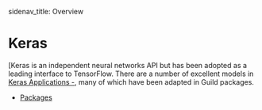 sidenav_title: Overview

# Keras

[Keras is an independent neural networks API but has been adopted as a
leading interface to TensorFlow. There are a number of excellent
models in [Keras Applications -](https://keras.io/applications/), many
of which have been adapted in Guild packages.

- [Packages](category:/models/#keras)
